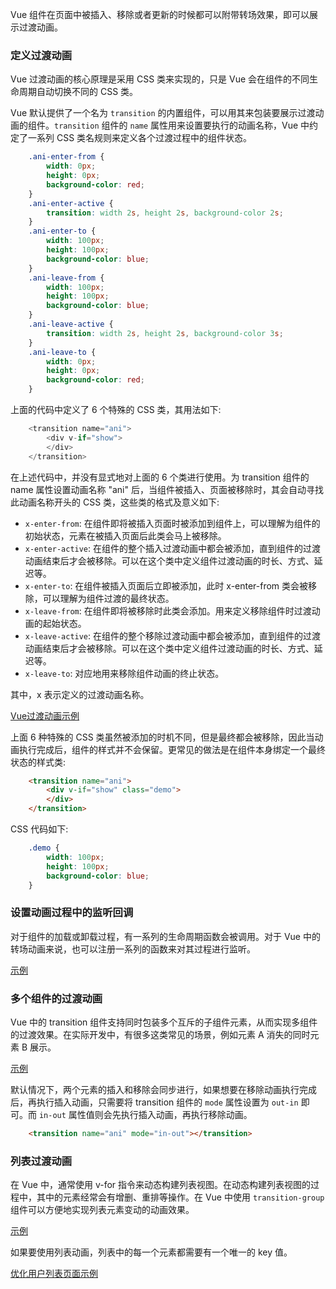 
Vue 组件在页面中被插入、移除或者更新的时候都可以附带转场效果，即可以展示过渡动画。

### 定义过渡动画

Vue 过渡动画的核心原理是采用 CSS 类来实现的，只是 Vue 会在组件的不同生命周期自动切换不同的 CSS 类。

Vue 默认提供了一个名为 `transition` 的内置组件，可以用其来包装要展示过渡动画的组件。`transition` 组件的 `name` 属性用来设置要执行的动画名称，Vue 中约定了一系列 CSS 类名规则来定义各个过渡过程中的组件状态。
```css
    .ani-enter-from {
        width: 0px;
        height: 0px;
        background-color: red;
    }
    .ani-enter-active {
        transition: width 2s, height 2s, background-color 2s;
    }
    .ani-enter-to {
        width: 100px;
        height: 100px;
        background-color: blue;
    }
    .ani-leave-from {
        width: 100px;
        height: 100px;
        background-color: blue;
    }
    .ani-leave-active {
        transition: width 2s, height 2s, background-color 3s;
    }
    .ani-leave-to {
        width: 0px;
        height: 0px;
        background-color: red;
    }
```
上面的代码中定义了 6 个特殊的 CSS 类，其用法如下:
```js
    <transition name="ani">
        <div v-if="show">
        </div>
    </transition>
```
在上述代码中，并没有显式地对上面的 6 个类进行使用。为 transition 组件的 name 属性设置动画名称 "ani" 后，当组件被插入、页面被移除时，其会自动寻找此动画名称开头的 CSS 类，这些类的格式及意义如下:
- `x-enter-from`: 在组件即将被插入页面时被添加到组件上，可以理解为组件的初始状态，元素在被插入页面后此类会马上被移除。
- `x-enter-active`: 在组件的整个插入过渡动画中都会被添加，直到组件的过渡动画结束后才会被移除。可以在这个类中定义组件过渡动画的时长、方式、延迟等。 
- `x-enter-to`: 在组件被插入页面后立即被添加，此时 x-enter-from 类会被移除，可以理解为组件过渡的最终状态。
- `x-leave-from`: 在组件即将被移除时此类会添加。用来定义移除组件时过渡动画的起始状态。
- `x-leave-active`: 在组件的整个移除过渡动画中都会被添加，直到组件的过渡动画结束后才会被移除。可以在这个类中定义组件过渡动画的时长、方式、延迟等。
- `x-leave-to`: 对应地用来移除组件动画的终止状态。

其中，x 表示定义的过渡动画名称。

[Vue过渡动画示例](t/03_vue_animation.html)

上面 6 种特殊的 CSS 类虽然被添加的时机不同，但是最终都会被移除，因此当动画执行完成后，组件的样式并不会保留。更常见的做法是在组件本身绑定一个最终状态的样式类:
```html
    <transition name="ani">
        <div v-if="show" class="demo">
        </div>
    </transition>
```
CSS 代码如下:
```css
    .demo {
        width: 100px;
        height: 100px;
        background-color: blue;
    }
```

### 设置动画过程中的监听回调

对于组件的加载或卸载过程，有一系列的生命周期函数会被调用。对于 Vue 中的转场动画来说，也可以注册一系列的函数来对其过程进行监听。

[示例](t/03_transition_listen.html)

### 多个组件的过渡动画

Vue 中的 transition 组件支持同时包装多个互斥的子组件元素，从而实现多组件的过渡效果。在实际开发中，有很多这类常见的场景，例如元素 A 消失的同时元素 B 展示。

[示例](t/03_transition_components.html)

默认情况下，两个元素的插入和移除会同步进行，如果想要在移除动画执行完成后，再执行插入动画，只需要将 transition 组件的 `mode` 属性设置为 `out-in` 即可。而 `in-out` 属性值则会先执行插入动画，再执行移除动画。
```html
    <transition name="ani" mode="in-out"></transition>
```

### 列表过渡动画

在 Vue 中，通常使用 v-for 指令来动态构建列表视图。在动态构建列表视图的过程中，其中的元素经常会有增删、重排等操作。在 Vue 中使用 `transition-group` 组件可以方便地实现列表元素变动的动画效果。

[示例](t/03_list_animation.html)

如果要使用列表动画，列表中的每一个元素都需要有一个唯一的 key 值。

[优化用户列表页面示例](t/03_userlist_animation.html)
